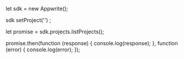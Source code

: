 let sdk = new Appwrite();

sdk
    setProject('')
;

let promise = sdk.projects.listProjects();

promise.then(function (response) {
    console.log(response);
}, function (error) {
    console.log(error);
});